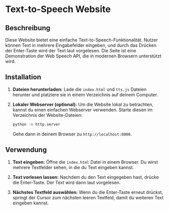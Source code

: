 # Text-to-Speech Website

## Beschreibung
Diese Website bietet eine einfache Text-to-Speech-Funktionalität. Nutzer können Text in mehrere Eingabefelder eingeben, und durch das Drücken der Enter-Taste wird der Text laut vorgelesen. Die Seite ist eine Demonstration der Web Speech API, die in modernen Browsern unterstützt wird.

## Installation

1. **Dateien herunterladen:**
   Lade die `index.html` und `tts.js` Dateien herunter und platziere sie in einem Verzeichnis auf deinem Computer.

2. **Lokaler Webserver (optional):**
   Um die Website lokal zu betrachten, kannst du einen einfachen Webserver verwenden. Starte diesen im Verzeichnis der Website-Dateien:
   ```bash
   python -m http.server
   ```
   Gehe dann in deinem Browser zu `http://localhost:8000`.

## Verwendung

1. **Text eingeben:**
   Öffne die `index.html` Datei in einem Browser. Du wirst mehrere Textfelder sehen, in die du Text eingeben kannst.

2. **Text vorlesen lassen:**
   Nachdem du den Text eingegeben hast, drücke die Enter-Taste. Der Text wird dann laut vorgelesen.

3. **Nächstes Textfeld auswählen:**
   Wenn du die Enter-Taste erneut drückst, springt der Cursor zum nächsten leeren Textfeld, damit du weiteren Text eingeben kannst.
